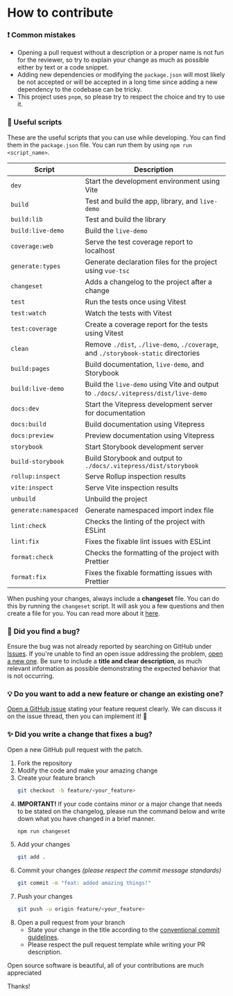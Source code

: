 # How to contribute

### ❗ **Common mistakes**

- Opening a pull request without a description or a proper name is not fun for the reviewer, so try to explain your change as much as possible either by text or a code snippet.
- Adding new dependencies or modifying the `package.json` will most likely be not accepted or will be accepted in a long time since adding a new dependency to the codebase can be tricky.
- This project uses `pnpm`, so please try to respect the choice and try to use it.

### 📝 Useful scripts

These are the useful scripts that you can use while developing. You can find them in the `package.json` file. You can run them by using `npm run <script_name>`.

| Script                | Description                                                                        |
| --------------------- | ---------------------------------------------------------------------------------- |
| `dev`                 | Start the development environment using Vite                                       |
| `build`               | Test and build the app, library, and `live-demo`                                   |
| `build:lib`           | Test and build the library                                                         |
| `build:live-demo`     | Build the `live-demo`                                                              |
| `coverage:web`        | Serve the test coverage report to localhost                                        |
| `generate:types`      | Generate declaration files for the project using `vue-tsc`                         |
| `changeset`           | Adds a changelog to the project after a change                                     |
| `test`                | Run the tests once using Vitest                                                    |
| `test:watch`          | Watch the tests with Vitest                                                        |
| `test:coverage`       | Create a coverage report for the tests using Vitest                                |
| `clean`               | Remove `./dist`, `./live-demo`, `./coverage`, and `./storybook-static` directories |
| `build:pages`         | Build documentation, `live-demo`, and Storybook                                    |
| `build:live-demo`     | Build the `live-demo` using Vite and output to `./docs/.vitepress/dist/live-demo`  |
| `docs:dev`            | Start the Vitepress development server for documentation                           |
| `docs:build`          | Build documentation using Vitepress                                                |
| `docs:preview`        | Preview documentation using Vitepress                                              |
| `storybook`           | Start Storybook development server                                                 |
| `build-storybook`     | Build Storybook and output to `./docs/.vitepress/dist/storybook`                   |
| `rollup:inspect`      | Serve Rollup inspection results                                                    |
| `vite:inspect`        | Serve Vite inspection results                                                      |
| `unbuild`             | Unbuild the project                                                                |
| `generate:namespaced` | Generate namespaced import index file                                              |
| `lint:check`          | Checks the linting of the project with ESLint                                      |
| `lint:fix`            | Fixes the fixable lint issues with ESLint                                          |
| `format:check`        | Checks the formatting of the project with Prettier                                 |
| `format:fix`          | Fixes the fixable formatting issues with Prettier                                  |

When pushing your changes, always include a **changeset** file. You can do this by running the `changeset` script. It will ask you a few questions and then create a file for you. You can read more about it [here](https://github.com/changesets/changesets/blob/main/docs/adding-a-changeset.md).

### 🐛 **Did you find a bug?**

Ensure the bug was not already reported by searching on GitHub under [Issues](https://github.com/kaandesu/PideKit/issues). If you're unable to find an open issue addressing the problem, [open a new one](https://github.com/kaandesu/PideKit/issues/new). Be sure to include a **title and clear description**, as much relevant information as possible demonstrating the expected behavior that is not occurring.

### 💡 **Do you want to add a new feature or change an existing one?**

[Open a GitHub issue](https://github.com/kaandesu/PideKit/issues/new) stating your feature request clearly. We can discuss it on the issue thread, then you can implement it! 🎉

### ✨ **Did you write a change that fixes a bug?**

Open a new GitHub pull request with the patch.

1. Fork the repository
2. Modify the code and make your amazing change
3. Create your feature branch
   ```sh
   git checkout -b feature/<your_feature>
   ```
4. **IMPORTANT!** If your code contains minor or a major change that needs to be stated on the changelog, please run the command below and write down what you have changed in a brief manner.
   ```sh
   npm run changeset
   ```
5. Add your changes
   ```sh
   git add .
   ```
6. Commit your changes _(please respect the commit message standards)_
   ```sh
   git commit -m "feat: added amazing things!"
   ```
7. Push your changes
   ```sh
   git push -u origin feature/<your_feature>
   ```
8. Open a pull request from your branch
   - State your change in the title according to the [conventional commit guidelines](https://www.conventionalcommits.org/en/v1.0.0/).
   - Please respect the pull request template while writing your PR description.

Open source software is beautiful, all of your contributions are much appreciated

Thanks!
